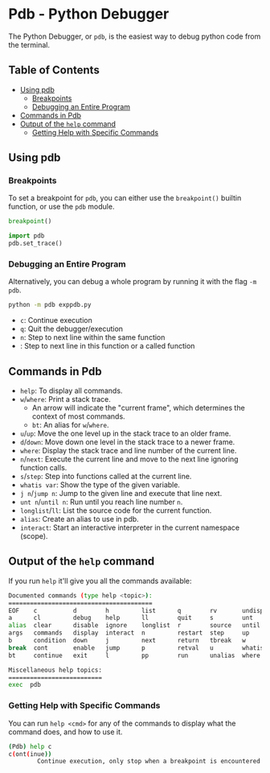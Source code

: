 # Pdb - Python Debugger
The Python Debugger, or `pdb`, is the easiest way to debug python code from the
terminal.  


## Table of Contents
* [Using pdb](#using-pdb) 
    * [Breakpoints](#breakpoints) 
    * [Debugging an Entire Program](#debugging-an-entire-program) 
* [Commands in Pdb](#commands-in-pdb) 
* [Output of the `help` command](#output-of-the-help-command) 
    * [Getting Help with Specific Commands](#getting-help-with-specific-commands) 



## Using pdb
### Breakpoints
To set a breakpoint for `pdb`, you can either use the `breakpoint()` builtin
function, or use the `pdb` module.  
```python
breakpoint()

import pdb
pdb.set_trace()
```

### Debugging an Entire Program
Alternatively, you can debug a whole program by running it with the flag `-m pdb`.  
```bash
python -m pdb exppdb.py
```

* `c`: Continue execution
* `q`: Quit the debugger/execution
* `n`: Step to next line within the same function
* : Step to next line in this function or a called function

## Commands in Pdb
* `help`: To display all commands.  
* `w`/`where`: Print a stack trace. 
    * An arrow will indicate the "current frame", which determines the context of most commands.
    * `bt`: An alias for `w`/`where`.  
* `u`/`up`: Move the one level up in the stack trace to an older frame.  
* `d`/`down`: Move down one level in the stack trace to a newer frame.  
* `where`: Display the stack trace and line number of the current line.  
* `n`/`next`: Execute the current line and move to the next line ignoring function calls.  
* `s`/`step`: Step into functions called at the current line.  
* `whatis var`: Show the type of the given variable.  
* `j n`/`jump n`: Jump to the given line and execute that line next.  
* `unt n`/`until n`: Run until you reach line number `n`.  
* `longlist`/`ll`: List the source code for the current function.  
* `alias`: Create an alias to use in pdb.  
* `interact`: Start an interactive interpreter in the current namespace (scope).  


## Output of the `help` command
If you run `help` it'll give you all the commands available:
```bash
Documented commands (type help <topic>):
========================================
EOF    c          d        h         list      q        rv       undisplay
a      cl         debug    help      ll        quit     s        unt
alias  clear      disable  ignore    longlist  r        source   until
args   commands   display  interact  n         restart  step     up
b      condition  down     j         next      return   tbreak   w
break  cont       enable   jump      p         retval   u        whatis
bt     continue   exit     l         pp        run      unalias  where

Miscellaneous help topics:
==========================
exec  pdb

```

### Getting Help with Specific Commands
You can run `help <cmd>` for any of the commands to display what the command does,
and how to use it.  

```bash
(Pdb) help c
c(ont(inue))
        Continue execution, only stop when a breakpoint is encountered.
```


